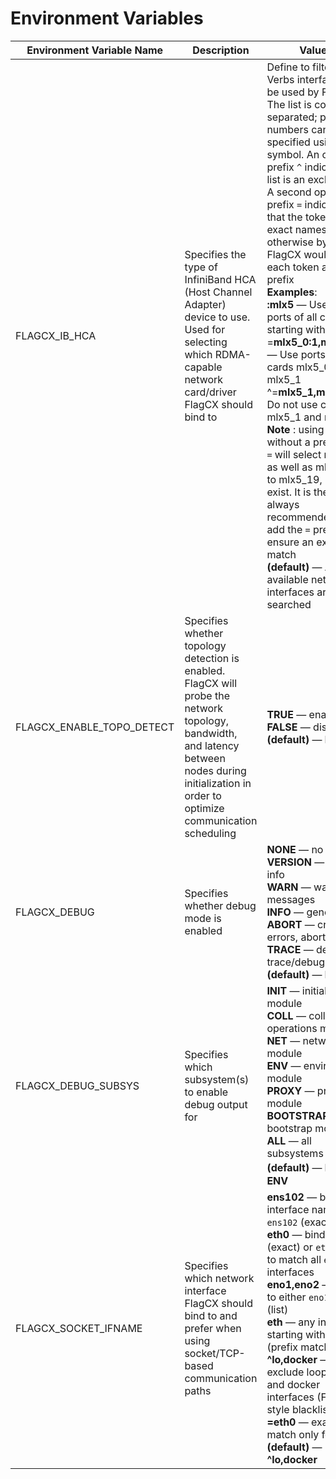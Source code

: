 # Environment Variables

| Environment Variable Name | Description                                                  | Values                                                       |
| ------------------------- | ------------------------------------------------------------ | ------------------------------------------------------------ |
| FLAGCX_IB_HCA             | Specifies the type of InfiniBand HCA (Host Channel Adapter) device to use. Used for selecting which RDMA-capable network card/driver FlagCX should bind to | Define to filter IB Verbs interfaces to be used by FlagCX . The list is comma-separated; port numbers can be specified using the `:` symbol. An optional prefix `^` indicates the list is an exclude list. A second optional prefix `=` indicates that the tokens are exact names, otherwise by default FlagCX would treat each token as a prefix<br />**Examples**:<br/>**:mlx5** — Use all ports of all cards starting with mlx5<br/>=**mlx5_0:1,mlx5_1:1** — Use ports 1 of cards mlx5_0 and mlx5_1<br/>^=**mlx5_1,mlx5_4** — Do not use cards mlx5_1 and mlx5_4.<br />**Note** : using mlx5_1 without a preceding `=` will select mlx5_1 as well as mlx5_10 to mlx5_19, if they exist. It is therefore always recommended to add the `=` prefix to ensure an exact match<br />**(default)** — All available network interfaces are searched |
| FLAGCX_ENABLE_TOPO_DETECT | Specifies whether topology detection is enabled. FlagCX will probe the network topology, bandwidth, and latency between nodes during initialization in order to optimize communication scheduling | **TRUE** — enable<br />**FALSE** — disable<br />**(default)** — **FALSE** |
| FLAGCX_DEBUG              | Specifies whether debug mode is enabled                      | **NONE** — no logs<br/>**VERSION** — version info<br/>**WARN** — warning messages<br/>**INFO** — general info<br/>**ABORT** — critical errors, abort<br/>**TRACE** — detailed trace/debug info<br />**(default)** — **NONE** |
| FLAGCX_DEBUG_SUBSYS       | Specifies which subsystem(s) to enable debug output for      | **INIT** — initialization module <br />**COLL** — collective operations module<br /> **NET** — network module <br />**ENV** — environment module <br />**PROXY** — proxy module <br />**BOOTSTRAP** — bootstrap module<br /> **ALL** — all subsystems <br />**(default)** — **INIT、ENV** |
| FLAGCX_SOCKET_IFNAME      | Specifies which network interface FlagCX should bind to and prefer when using socket/TCP-based communication paths | **ens102** — bind to interface named `ens102` (exact)<br/> **eth0** — bind to `eth0` (exact) or `eth` prefix to match all `eth*` interfaces<br/> **eno1,eno2** — bind to either `eno1` or `eno2` (list)<br/> **eth** — any interface starting with `eth` (prefix match)<br/> **^lo,docker**  — exclude loopback and docker interfaces (FlagCX-style blacklist)<br/> **=eth0** — exact-match only for `eth0`<br/>**(default)** — **^lo,docker** |

